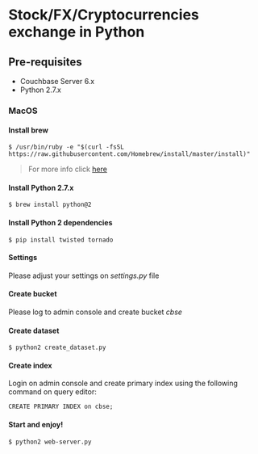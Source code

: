 # Stock/FX/Cryptocurrencies exchange in Python

## Pre-requisites

- Couchbase Server 6.x
- Python 2.7.x

### MacOS

#### Install brew

```
$ /usr/bin/ruby -e "$(curl -fsSL https://raw.githubusercontent.com/Homebrew/install/master/install)"
```

> For more info click [here](https://brew.sh/index_es)

#### Install Python 2.7.x

```
$ brew install python@2
```

#### Install Python 2 dependencies

```
$ pip install twisted tornado
```
#### Settings

Please adjust your settings on *settings.py* file

#### Create bucket

Please log to admin console and create bucket *cbse*

#### Create dataset 
```
$ python2 create_dataset.py
```
#### Create index

Login on admin console and create primary index using the following command on query editor:

```
CREATE PRIMARY INDEX on cbse;
```

#### Start and enjoy!

```
$ python2 web-server.py
```




